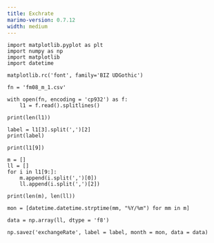 ```yaml
---
title: Exchrate
marimo-version: 0.7.12
width: medium
---
```


```{.python.marimo}
import matplotlib.pyplot as plt
import numpy as np
import matplotlib
import datetime

matplotlib.rc('font', family='BIZ UDGothic')
```

```{.python.marimo}
fn = 'fm08_m_1.csv'
```

```{.python.marimo}
with open(fn, encoding = 'cp932') as f:
    l1 = f.read().splitlines()
    
print(len(l1))
```

```{.python.marimo}
label = l1[3].split(',')[2]
print(label)
```

```{.python.marimo}
print(l1[9])
```

```{.python.marimo}
m = []
ll = []
for i in l1[9:]:
    m.append(i.split(',')[0])
    ll.append(i.split(',')[2])

print(len(m), len(ll))
```

```{.python.marimo}
mon = [datetime.datetime.strptime(mm, "%Y/%m") for mm in m]
```

```{.python.marimo}
data = np.array(ll, dtype = 'f8')
```

```{.python.marimo}
np.savez('exchangeRate', label = label, month = mon, data = data)
```